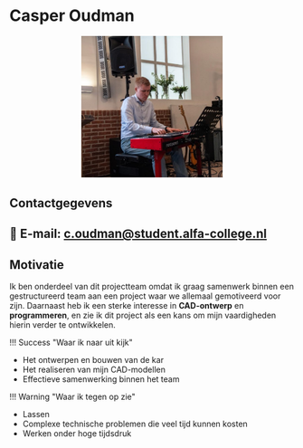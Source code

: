 # Casper Oudman  

<div align="center">  
  <img src="docs\Casper\Assets\Casper.jpg" alt="Casper Oudman" width="250px">  
</div>  

## Contactgegevens  
📧 **E-mail**: c.oudman@student.alfa-college.nl  
---  

## Motivatie  
Ik ben onderdeel van dit projectteam omdat ik graag samenwerk binnen een gestructureerd team aan een project waar we allemaal gemotiveerd voor zijn. Daarnaast heb ik een sterke interesse in **CAD-ontwerp** en **programmeren**, en zie ik dit project als een kans om mijn vaardigheden hierin verder te ontwikkelen.  

!!! Success "Waar ik naar uit kijk"  
  - Het ontwerpen en bouwen van de kar  
  - Het realiseren van mijn CAD-modellen  
  - Effectieve samenwerking binnen het team  

!!! Warning "Waar ik tegen op zie"  
  - Lassen    
  - Complexe technische problemen die veel tijd kunnen kosten  
  - Werken onder hoge tijdsdruk  